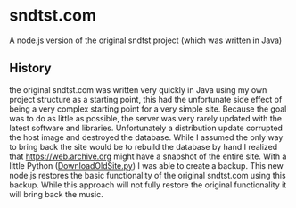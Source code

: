 # sndtst.com
A node.js version of the original sndtst project (which was written in Java)

## History
the original sndtst.com was written very quickly in Java using my own project structure as a starting point, this had the unfortunate side effect of being a very complex starting point for a very simple site.  Because the goal was to do as little as possible, the server was very rarely updated with the latest software and libraries.  Unfortunately a distribution update corrupted the host image and destroyed the database.  While I assumed the only way to bring back the site would be to rebuild the database by hand I realized that https://web.archive.org might have a snapshot of the entire site.  With a little Python ([DownloadOldSite.py](python/DownloadOldSite.py)) I was able to create a backup.  This new node.js restores the basic functionality of the original sndtst.com using this backup.  While this approach will not fully restore the original functionality it will bring back the music.
